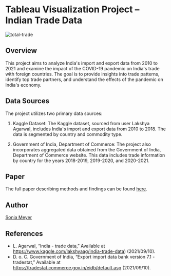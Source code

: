 # Tableau Visualization Project – Indian Trade Data

![total-trade](https://github.com/soniawmeyer/Indian-Trade-Visualization/assets/5512110/01aa9271-9a55-4c77-9884-342e6018c19e)

## Overview
This project aims to analyze India's import and export data from 2010 to 2021 and examine the impact of the COVID-19 pandemic on India's trade with foreign countries. The goal is to provide insights into trade patterns, identify top trade partners, and understand the effects of the pandemic on India's economy.

## Data Sources
The project utilizes two primary data sources:

1. Kaggle Dataset: The Kaggle dataset, sourced from user Lakshya Agarwal, includes India's import and export data from 2010 to 2018. The data is segmented by country and commodity type.

2. Government of India, Department of Commerce: The project also incorporates aggregated data obtained from the Government of India, Department of Commerce website. This data includes trade information by country for the years 2018-2019, 2019-2020, and 2020-2021.

## Paper

The full paper describing methods and findings can be found [here](DATA230_Final_Paper.pdf).

## Author

[Sonia Meyer](https://github.com/soniawmeyer)

## References

- L. Agarwal, “India - trade data,” Available at https://www.kaggle.com/lakshyaag/india-trade-data) (2021/09/10).
- D. o. C. Government of India, “Export import data bank version 7.1 - tradestat,” Available at https://tradestat.commerce.gov.in/eidb/default.asp (2021/09/10).

